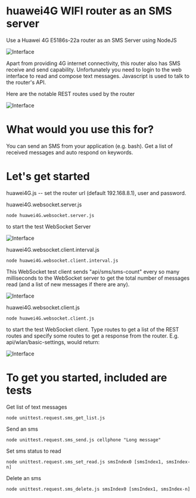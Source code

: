 # huawei4G WIFI router as an SMS server
Use a Huawei 4G E5186s-22a router as an SMS Server using NodeJS

![Interface](https://github.com/wilwad/huawei4g-as-sms_server/blob/master/s-l640.jpg)

Apart from providing 4G internet connectivity, this router also has SMS receive and send capability.
Unfortunately you need to login to the web interface to read and compose text messages.
Javascript is used to talk to the router's API.

Here are the notable REST routes used by the router

![Interface](https://github.com/wilwad/huawei4g-as-sms_server/blob/master/routes.png)

# What would you use this for?

You can send an SMS from your application (e.g. bash). Get a list of received messages and auto respond on keywords.


# Let's get started

huawei4G.js -- set the router url (default 192.168.8.1), user and password.

huawei4G.websocket.server.js 
```
node huawei4G.websocket.server.js 
```
to start the test WebSocket Server

![Interface](https://github.com/wilwad/huawei4g-as-sms_server/blob/master/server.png)

huawei4G.websocket.client.interval.js
```
node huawei4G.websocket.client.interval.js
```
This WebSocket test client sends "api/sms/sms-count" every so many milliseconds to the WebSocket server to get the total number of messages read (and a list of new messages if there are any).

![Interface](https://github.com/wilwad/huawei4g-as-sms_server/blob/master/websocket-interval-get-sms-unreadcount.png)

huawei4G.websocket.client.js 
```
node huawei4G.websocket.client.js
```
to start the test WebSocket client. Type routes to get a list of the REST routes and specify some routes to get a response from the router. E.g. api/wlan/basic-settings, would return:

![Interface](https://github.com/wilwad/huawei4g-as-sms_server/blob/master/websocket-client-routes.png)


# To get you started, included are tests

Get list of text messages
```
node unittest.request.sms_get_list.js 
```
Send an sms
```
node unittest.request.sms_send.js cellphone "Long message"
```
Set sms status to read
```
node unittest.request.sms_set_read.js smsIndex0 [smsIndex1, smsIndex-n]
```
Delete an sms
```
node unittest.request.sms_delete.js smsIndex0 [smsIndex1, smsIndex-n]
```
